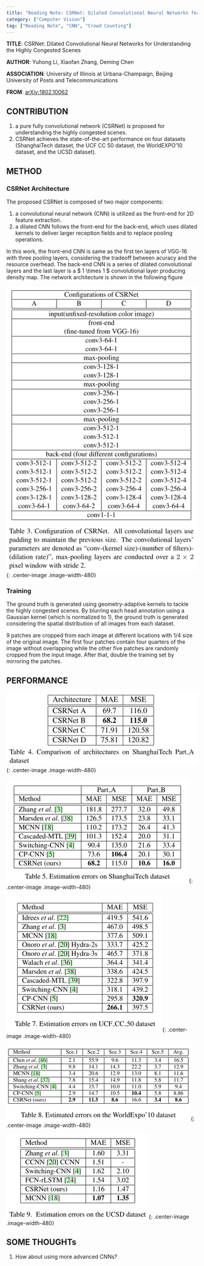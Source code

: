```yaml
---
title: "Reading Note: CSRNet: Dilated Convolutional Neural Networks for Understanding the Highly Congested Scenes"
category: ["Computer Vision"]
tag: ["Reading Note", "CNN", "Crowd Counting"]
---
```


**TITLE**: CSRNet: Dilated Convolutional Neural Networks for Understanding the Highly Congested Scenes

**AUTHOR**: Yuhong Li, Xiaofan Zhang, Deming Chen

**ASSOCIATION**: University of Illinois at Urbana-Champaign, Beijing University of Posts and Telecommunications

**FROM**: [arXiv:1802.10062](https://arxiv.org/abs/1802.10062)

## CONTRIBUTION

1. a pure fully convolutional network (CSRNet) is proposed for understanding the highly congested scenes.
2. CSRNet achieves the state-of-the-art performance on four datasets (ShanghaiTech dataset, the UCF CC 50 dataset, the WorldEXPO’10 dataset, and the UCSD dataset).

## METHOD

### CSRNet Architecture

The proposed CSRNet is composed of two major components: 

1. a convolutional neural network (CNN) is utilized as the front-end for 2D feature extraction.
2. a dilated CNN follows the front-end for the back-end, which uses dilated kernels to deliver larger reception fields and to replace pooling operations.

In this work, the front-end CNN is same as the first ten layers of VGG-16 with three pooling layers, considering the tradeoff between acuracy and the resource overhead. The back-end CNN is a series of dilated convolutional layers and the last layer is a $ 1 \times 1 $ convolutional layer producing density map. The network architecture is shown in the following figure

![Architecture](/img/ReadingNote/20190414/CSRNet_architecture.png "Architecture"){: .center-image .image-width-480}

### Training

The ground truth is generated using geometry-adaptive kernels to tackle the highly congested scenes. By blurring each head annotation using a Gaussian kernel (which is normalized to 1), the ground truth is generated considering the spatial distribution of all images from each dataset.

9 patches are cropped from each image at different locations with 1/4 size of the original image. The first four patches contain four quarters of the image without overlapping while the other five patches are randomly cropped from the input image. After that, double the training set by mirroring the patches.

## PERFORMANCE

![Architecture Comparison](/img/ReadingNote/20190414/performance_comp.png "Architecture Comparison"){: .center-image .image-width-480}

![Performance Shanghai](/img/ReadingNote/20190414/performance_shanghai.png "Performance Shanghai"){: .center-image .image-width-480}

![Performance UCF](/img/ReadingNote/20190414/performance_ucf.png "Performance UCF"){: .center-image .image-width-480}

![Performance WorldExpo](/img/ReadingNote/20190414/performance_worldexpo.png "Performance WorldExpo"){: .center-image .image-width-480}

![Performance UCSD](/img/ReadingNote/20190414/performance_UCSD.png "Performance UCSD"){: .center-image .image-width-480}

## SOME THOUGHTs

1. How about using more advanced CNNs?
